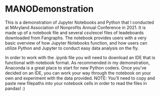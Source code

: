 # MANODemonstration
This is a demonstration of Jupyter Notebooks and Python that I conducted at MAryland Association of Nonprofits Annual Conference in 2021. It is made up of a notebook file and several csv/excel files of leadeboards downloaded from Fangraphs. The notebook provides users with a very basic overview of how Jupyter Notebooks function, and how users can utilize Python and Jupyter to conduct easy data analysis on the fly.

In order to work with the .ipynb file you will need to download an IDE that is functional with notebook format. As recommended in my demonstration, Anaconda is a great place to start for new Python coders.
Once you've decided on an IDE, you can work your way through the notebook on your own and experiment with the data provided.
NOTE:
You'll need to copy and paste new filepaths into your notebook cells in order to read the files in pandas! :)

